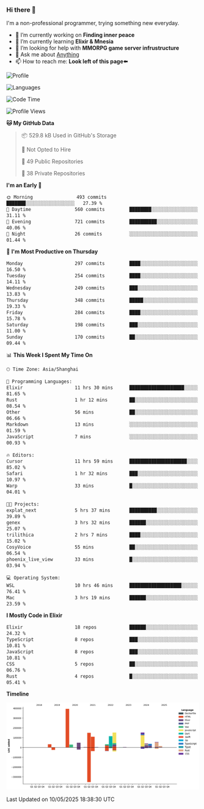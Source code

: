 ### Hi there 👋

I'm a non-professional programmer, trying something new everyday.

<!--
**dyzdyz010/dyzdyz010** is a ✨ _special_ ✨ repository because its `README.md` (this file) appears on your GitHub profile.
-->

- 🔭 I’m currently working on **Finding inner peace**
- 🌱 I’m currently learning **Elixir & Mnesia**
- 🤔 I’m looking for help with **MMORPG game server infrustructure**
- 💬 Ask me about [Anything](https://github.com/dyzdyz010/dyzdyz010/issues)
- 📫 How to reach me: **Look left of this page⬅️**

<!-- - 👯 I’m looking to collaborate on
- 😄 Pronouns: ...
- ⚡ Fun fact: ...
 -->
 
![Profile](https://github-readme-stats.vercel.app/api?username=dyzdyz010&count_private=true&show_icons=true&theme=dracula)

![Languages](https://github-readme-stats.vercel.app/api/top-langs/?username=dyzdyz010&layout=compact&theme=dracula)

<!--START_SECTION:waka-->
![Code Time](http://img.shields.io/badge/Code%20Time-1%2C957%20hrs%2022%20mins-blue)

![Profile Views](http://img.shields.io/badge/Profile%20Views-0-blue)

**🐱 My GitHub Data** 

> 📦 529.8 kB Used in GitHub's Storage 
 > 
> 🚫 Not Opted to Hire
 > 
> 📜 49 Public Repositories 
 > 
> 🔑 38 Private Repositories 
 > 
**I'm an Early 🐤** 

```text
🌞 Morning                493 commits         ███████░░░░░░░░░░░░░░░░░░   27.39 % 
🌆 Daytime                560 commits         ████████░░░░░░░░░░░░░░░░░   31.11 % 
🌃 Evening                721 commits         ██████████░░░░░░░░░░░░░░░   40.06 % 
🌙 Night                  26 commits          ░░░░░░░░░░░░░░░░░░░░░░░░░   01.44 % 
```
📅 **I'm Most Productive on Thursday** 

```text
Monday                   297 commits         ████░░░░░░░░░░░░░░░░░░░░░   16.50 % 
Tuesday                  254 commits         ████░░░░░░░░░░░░░░░░░░░░░   14.11 % 
Wednesday                249 commits         ███░░░░░░░░░░░░░░░░░░░░░░   13.83 % 
Thursday                 348 commits         █████░░░░░░░░░░░░░░░░░░░░   19.33 % 
Friday                   284 commits         ████░░░░░░░░░░░░░░░░░░░░░   15.78 % 
Saturday                 198 commits         ███░░░░░░░░░░░░░░░░░░░░░░   11.00 % 
Sunday                   170 commits         ██░░░░░░░░░░░░░░░░░░░░░░░   09.44 % 
```


📊 **This Week I Spent My Time On** 

```text
🕑︎ Time Zone: Asia/Shanghai

💬 Programming Languages: 
Elixir                   11 hrs 30 mins      ████████████████████░░░░░   81.65 % 
Rust                     1 hr 12 mins        ██░░░░░░░░░░░░░░░░░░░░░░░   08.54 % 
Other                    56 mins             ██░░░░░░░░░░░░░░░░░░░░░░░   06.66 % 
Markdown                 13 mins             ░░░░░░░░░░░░░░░░░░░░░░░░░   01.59 % 
JavaScript               7 mins              ░░░░░░░░░░░░░░░░░░░░░░░░░   00.93 % 

🔥 Editors: 
Cursor                   11 hrs 59 mins      █████████████████████░░░░   85.02 % 
Safari                   1 hr 32 mins        ███░░░░░░░░░░░░░░░░░░░░░░   10.97 % 
Warp                     33 mins             █░░░░░░░░░░░░░░░░░░░░░░░░   04.01 % 

🐱‍💻 Projects: 
explat_next              5 hrs 37 mins       ██████████░░░░░░░░░░░░░░░   39.89 % 
genex                    3 hrs 32 mins       ██████░░░░░░░░░░░░░░░░░░░   25.07 % 
trilithica               2 hrs 7 mins        ████░░░░░░░░░░░░░░░░░░░░░   15.02 % 
CosyVoice                55 mins             ██░░░░░░░░░░░░░░░░░░░░░░░   06.54 % 
phoenix_live_view        33 mins             █░░░░░░░░░░░░░░░░░░░░░░░░   03.94 % 

💻 Operating System: 
WSL                      10 hrs 46 mins      ███████████████████░░░░░░   76.41 % 
Mac                      3 hrs 19 mins       ██████░░░░░░░░░░░░░░░░░░░   23.59 % 
```

**I Mostly Code in Elixir** 

```text
Elixir                   18 repos            ██████░░░░░░░░░░░░░░░░░░░   24.32 % 
TypeScript               8 repos             ███░░░░░░░░░░░░░░░░░░░░░░   10.81 % 
JavaScript               8 repos             ███░░░░░░░░░░░░░░░░░░░░░░   10.81 % 
CSS                      5 repos             ██░░░░░░░░░░░░░░░░░░░░░░░   06.76 % 
Rust                     4 repos             █░░░░░░░░░░░░░░░░░░░░░░░░   05.41 % 
```



**Timeline**

![Lines of Code chart](https://raw.githubusercontent.com/dyzdyz010/dyzdyz010/master/assets/bar_graph.png)


 Last Updated on 10/05/2025 18:38:30 UTC
<!--END_SECTION:waka-->
